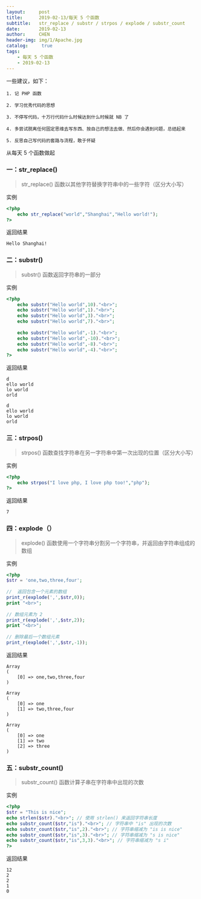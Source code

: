 ```yaml
---
layout:     post
title:      2019-02-13/每天 5 个函数
subtitle:   str_replace / substr / strpos / explode / substr_count
date:       2019-02-13
author:     CHEN
header-img: img/1/Apache.jpg
catalog: 	 true
tags:
    - 每天 5 个函数
    - 2019-02-13
---
```

一些建议，如下：
```
1. 记 PHP 函数

2. 学习优秀代码的思想

3. 不停写代码，十万行代码什么时候达到什么时候就 NB 了

4. 多尝试脱离任何固定思维去写东西、按自己的想法去做、然后你会遇到问题，总结起来

5. 反思自己写代码的套路与流程，敢于怀疑
```
从每天 5 个函数做起

### 一：str_replace()
> str_replace() 函数以其他字符替换字符串中的一些字符（区分大小写）

实例
```php
<?php
    echo str_replace("world","Shanghai","Hello world!");
?>
```
返回结果
```
Hello Shanghai!
```
### 二：substr()
> substr() 函数返回字符串的一部分

实例
```php
<?php
    echo substr("Hello world",10)."<br>";
    echo substr("Hello world",1)."<br>";
    echo substr("Hello world",3)."<br>";
    echo substr("Hello world",7)."<br>";
    
    echo substr("Hello world",-1)."<br>";
    echo substr("Hello world",-10)."<br>";
    echo substr("Hello world",-8)."<br>";
    echo substr("Hello world",-4)."<br>";
?>
```
返回结果
```
d
ello world
lo world
orld

d
ello world
lo world
orld
```

### 三：strpos()
> strpos() 函数查找字符串在另一字符串中第一次出现的位置（区分大小写）

实例
```php
<?php
    echo strpos("I love php, I love php too!","php");
?>
```
返回结果
```
7
```

### 四：explode（）
> explode() 函数使用一个字符串分割另一个字符串，并返回由字符串组成的数组

实例
```php
<?php
$str = 'one,two,three,four';
 
//  返回包含一个元素的数组
print_r(explode(',',$str,0));
print "<br>";
 
// 数组元素为 2
print_r(explode(',',$str,2));
print "<br>";
 
// 删除最后一个数组元素
print_r(explode(',',$str,-1));
```
返回结果
```
Array
(
    [0] => one,two,three,four
)

Array
(
    [0] => one
    [1] => two,three,four
)

Array
(
    [0] => one
    [1] => two
    [2] => three
)
```
### 五：substr_count()
> substr_count() 函数计算子串在字符串中出现的次数

实例
```php
<?php
$str = "This is nice";
echo strlen($str)."<br>"; // 使用 strlen() 来返回字符串长度
echo substr_count($str,"is")."<br>"; // 字符串中 "is" 出现的次数
echo substr_count($str,"is",2)."<br>"; // 字符串缩减为 "is is nice"
echo substr_count($str,"is",3)."<br>"; // 字符串缩减为 "s is nice"
echo substr_count($str,"is",3,3)."<br>"; // 字符串缩减为 "s i"
?>
```
返回结果
```angular2html
12
2
2
1
0
```